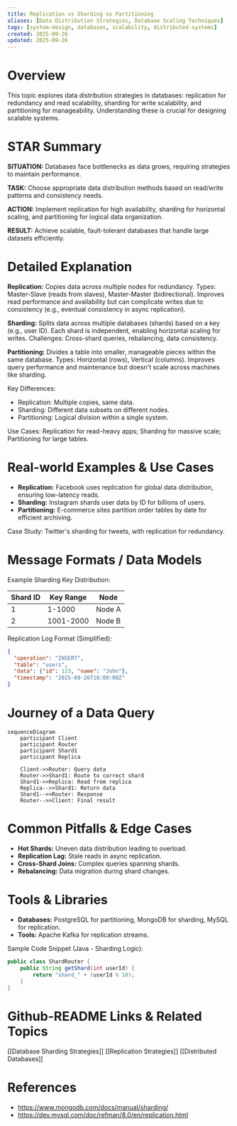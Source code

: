 ```yaml
---
title: Replication vs Sharding vs Partitioning
aliases: [Data Distribution Strategies, Database Scaling Techniques]
tags: [system-design, databases, scalability, distributed-systems]
created: 2025-09-26
updated: 2025-09-26
---
```


# Overview

This topic explores data distribution strategies in databases: replication for redundancy and read scalability, sharding for write scalability, and partitioning for manageability. Understanding these is crucial for designing scalable systems.

# STAR Summary

**SITUATION:** Databases face bottlenecks as data grows, requiring strategies to maintain performance.

**TASK:** Choose appropriate data distribution methods based on read/write patterns and consistency needs.

**ACTION:** Implement replication for high availability, sharding for horizontal scaling, and partitioning for logical data organization.

**RESULT:** Achieve scalable, fault-tolerant databases that handle large datasets efficiently.

# Detailed Explanation

**Replication:** Copies data across multiple nodes for redundancy. Types: Master-Slave (reads from slaves), Master-Master (bidirectional). Improves read performance and availability but can complicate writes due to consistency (e.g., eventual consistency in async replication).

**Sharding:** Splits data across multiple databases (shards) based on a key (e.g., user ID). Each shard is independent, enabling horizontal scaling for writes. Challenges: Cross-shard queries, rebalancing, data consistency.

**Partitioning:** Divides a table into smaller, manageable pieces within the same database. Types: Horizontal (rows), Vertical (columns). Improves query performance and maintenance but doesn't scale across machines like sharding.

Key Differences:

- Replication: Multiple copies, same data.
- Sharding: Different data subsets on different nodes.
- Partitioning: Logical division within a single system.

Use Cases: Replication for read-heavy apps; Sharding for massive scale; Partitioning for large tables.

# Real-world Examples & Use Cases

- **Replication:** Facebook uses replication for global data distribution, ensuring low-latency reads.
- **Sharding:** Instagram shards user data by ID for billions of users.
- **Partitioning:** E-commerce sites partition order tables by date for efficient archiving.

Case Study: Twitter's sharding for tweets, with replication for redundancy.

# Message Formats / Data Models

Example Sharding Key Distribution:

| Shard ID | Key Range | Node |
|----------|-----------|------|
| 1 | 1-1000 | Node A |
| 2 | 1001-2000 | Node B |

Replication Log Format (Simplified):

```json
{
  "operation": "INSERT",
  "table": "users",
  "data": {"id": 123, "name": "John"},
  "timestamp": "2025-09-26T10:00:00Z"
}
```

# Journey of a Data Query

```mermaid
sequenceDiagram
    participant Client
    participant Router
    participant Shard1
    participant Replica

    Client->>Router: Query data
    Router->>Shard1: Route to correct shard
    Shard1->>Replica: Read from replica
    Replica-->>Shard1: Return data
    Shard1-->>Router: Response
    Router-->>Client: Final result
```

# Common Pitfalls & Edge Cases

- **Hot Shards:** Uneven data distribution leading to overload.
- **Replication Lag:** Stale reads in async replication.
- **Cross-Shard Joins:** Complex queries spanning shards.
- **Rebalancing:** Data migration during shard changes.

# Tools & Libraries

- **Databases:** PostgreSQL for partitioning, MongoDB for sharding, MySQL for replication.
- **Tools:** Apache Kafka for replication streams.

Sample Code Snippet (Java - Sharding Logic):

```java
public class ShardRouter {
    public String getShard(int userId) {
        return "shard_" + (userId % 10);
    }
}
```

# Github-README Links & Related Topics

[[Database Sharding Strategies]]
[[Replication Strategies]]
[[Distributed Databases]]

# References

- https://www.mongodb.com/docs/manual/sharding/
- https://dev.mysql.com/doc/refman/8.0/en/replication.html

